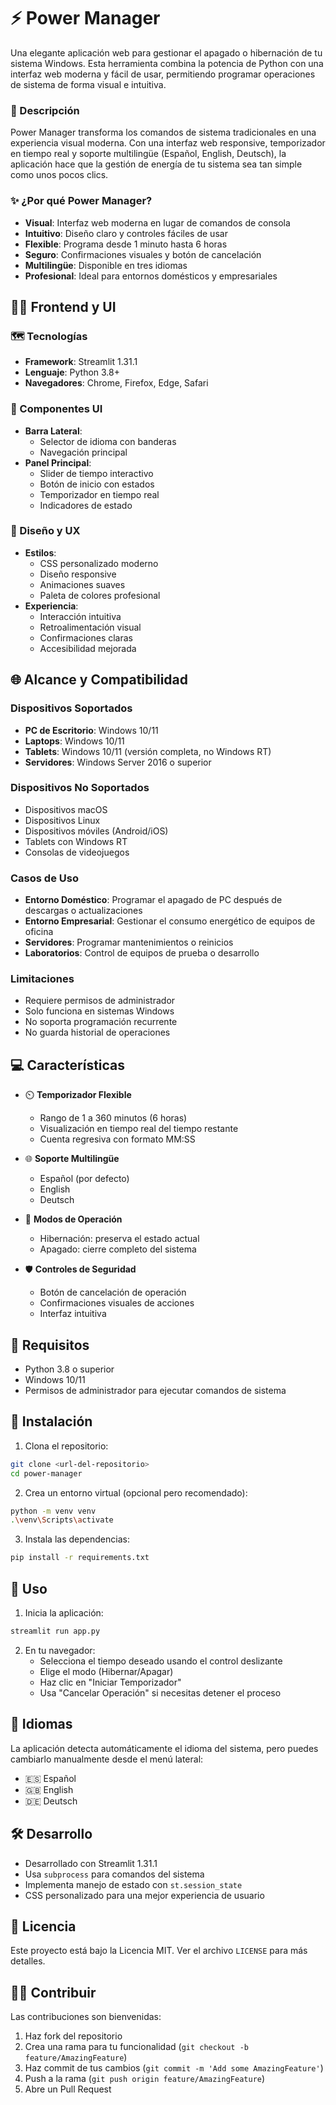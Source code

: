 # ⚡ Power Manager

Una elegante aplicación web para gestionar el apagado o hibernación de tu sistema Windows. Esta herramienta combina la potencia de Python con una interfaz web moderna y fácil de usar, permitiendo programar operaciones de sistema de forma visual e intuitiva.

### 💫 Descripción
Power Manager transforma los comandos de sistema tradicionales en una experiencia visual moderna. Con una interfaz web responsive, temporizador en tiempo real y soporte multilingüe (Español, English, Deutsch), la aplicación hace que la gestión de energía de tu sistema sea tan simple como unos pocos clics.

### ✨ ¿Por qué Power Manager?
- **Visual**: Interfaz web moderna en lugar de comandos de consola
- **Intuitivo**: Diseño claro y controles fáciles de usar
- **Flexible**: Programa desde 1 minuto hasta 6 horas
- **Seguro**: Confirmaciones visuales y botón de cancelación
- **Multilingüe**: Disponible en tres idiomas
- **Profesional**: Ideal para entornos domésticos y empresariales

## 👨‍💻 Frontend y UI

### 🗺️ Tecnologías
- **Framework**: Streamlit 1.31.1
- **Lenguaje**: Python 3.8+
- **Navegadores**: Chrome, Firefox, Edge, Safari

### 🎨 Componentes UI
- **Barra Lateral**:
  - Selector de idioma con banderas
  - Navegación principal
- **Panel Principal**:
  - Slider de tiempo interactivo
  - Botón de inicio con estados
  - Temporizador en tiempo real
  - Indicadores de estado

### 📐 Diseño y UX
- **Estilos**:
  - CSS personalizado moderno
  - Diseño responsive
  - Animaciones suaves
  - Paleta de colores profesional
- **Experiencia**:
  - Interacción intuitiva
  - Retroalimentación visual
  - Confirmaciones claras
  - Accesibilidad mejorada

## 🌐 Alcance y Compatibilidad

### Dispositivos Soportados
- **PC de Escritorio**: Windows 10/11
- **Laptops**: Windows 10/11
- **Tablets**: Windows 10/11 (versión completa, no Windows RT)
- **Servidores**: Windows Server 2016 o superior

### Dispositivos No Soportados
- Dispositivos macOS
- Dispositivos Linux
- Dispositivos móviles (Android/iOS)
- Tablets con Windows RT
- Consolas de videojuegos

### Casos de Uso
- **Entorno Doméstico**: Programar el apagado de PC después de descargas o actualizaciones
- **Entorno Empresarial**: Gestionar el consumo energético de equipos de oficina
- **Servidores**: Programar mantenimientos o reinicios
- **Laboratorios**: Control de equipos de prueba o desarrollo

### Limitaciones
- Requiere permisos de administrador
- Solo funciona en sistemas Windows
- No soporta programación recurrente
- No guarda historial de operaciones

## 💻 Características

- ⏲️ **Temporizador Flexible**
  - Rango de 1 a 360 minutos (6 horas)
  - Visualización en tiempo real del tiempo restante
  - Cuenta regresiva con formato MM:SS

- 🌐 **Soporte Multilingüe**
  - Español (por defecto)
  - English
  - Deutsch

- 💪 **Modos de Operación**
  - Hibernación: preserva el estado actual
  - Apagado: cierre completo del sistema

- 🛡️ **Controles de Seguridad**
  - Botón de cancelación de operación
  - Confirmaciones visuales de acciones
  - Interfaz intuitiva

## 📍 Requisitos

- Python 3.8 o superior
- Windows 10/11
- Permisos de administrador para ejecutar comandos de sistema

## 💾 Instalación

1. Clona el repositorio:
```bash
git clone <url-del-repositorio>
cd power-manager
```

2. Crea un entorno virtual (opcional pero recomendado):
```bash
python -m venv venv
.\venv\Scripts\activate
```

3. Instala las dependencias:
```bash
pip install -r requirements.txt
```

## 📂 Uso

1. Inicia la aplicación:
```bash
streamlit run app.py
```

2. En tu navegador:
   - Selecciona el tiempo deseado usando el control deslizante
   - Elige el modo (Hibernar/Apagar)
   - Haz clic en "Iniciar Temporizador"
   - Usa "Cancelar Operación" si necesitas detener el proceso

## 💬 Idiomas

La aplicación detecta automáticamente el idioma del sistema, pero puedes cambiarlo manualmente desde el menú lateral:

- 🇪🇸 Español
- 🇬🇧 English
- 🇩🇪 Deutsch

## 🛠️ Desarrollo

- Desarrollado con Streamlit 1.31.1
- Usa `subprocess` para comandos del sistema
- Implementa manejo de estado con `st.session_state`
- CSS personalizado para una mejor experiencia de usuario

## 📘 Licencia

Este proyecto está bajo la Licencia MIT. Ver el archivo `LICENSE` para más detalles.

## 👨‍💻 Contribuir

Las contribuciones son bienvenidas:

1. Haz fork del repositorio
2. Crea una rama para tu funcionalidad (`git checkout -b feature/AmazingFeature`)
3. Haz commit de tus cambios (`git commit -m 'Add some AmazingFeature'`)
4. Push a la rama (`git push origin feature/AmazingFeature`)
5. Abre un Pull Request
